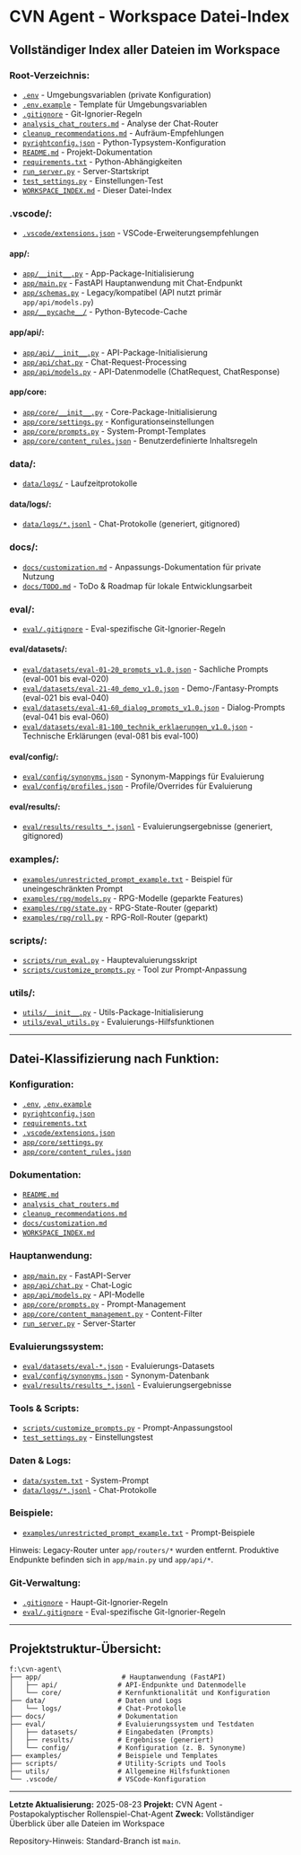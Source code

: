 # CVN Agent - Workspace Datei-Index

## Vollständiger Index aller Dateien im Workspace

### Root-Verzeichnis:
- [`.env`](.env) - Umgebungsvariablen (private Konfiguration)
- [`.env.example`](.env.example) - Template für Umgebungsvariablen
- [`.gitignore`](.gitignore) - Git-Ignorier-Regeln
- [`analysis_chat_routers.md`](analysis_chat_routers.md) - Analyse der Chat-Router
- [`cleanup_recommendations.md`](cleanup_recommendations.md) - Aufräum-Empfehlungen
- [`pyrightconfig.json`](pyrightconfig.json) - Python-Typsystem-Konfiguration
- [`README.md`](README.md) - Projekt-Dokumentation
- [`requirements.txt`](requirements.txt) - Python-Abhängigkeiten
- [`run_server.py`](run_server.py) - Server-Startskript
- [`test_settings.py`](test_settings.py) - Einstellungen-Test
- [`WORKSPACE_INDEX.md`](WORKSPACE_INDEX.md) - Dieser Datei-Index

### .vscode/:
- [`.vscode/extensions.json`](.vscode/extensions.json) - VSCode-Erweiterungsempfehlungen

#### app/:
- [`app/__init__.py`](app/__init__.py) - App-Package-Initialisierung
- [`app/main.py`](app/main.py) - FastAPI Hauptanwendung mit Chat-Endpunkt
- [`app/schemas.py`](app/schemas.py) - Legacy/kompatibel (API nutzt primär `app/api/models.py`)
- [`app/__pycache__/`](app/__pycache__/) - Python-Bytecode-Cache

#### app/api/:
- [`app/api/__init__.py`](app/api/__init__.py) - API-Package-Initialisierung
- [`app/api/chat.py`](app/api/chat.py) - Chat-Request-Processing
- [`app/api/models.py`](app/api/models.py) - API-Datenmodelle (ChatRequest, ChatResponse)

#### app/core:
- [`app/core/__init__.py`](app/core/__init__.py) - Core-Package-Initialisierung
- [`app/core/settings.py`](app/core/settings.py) - Konfigurationseinstellungen
- [`app/core/prompts.py`](app/core/prompts.py) - System-Prompt-Templates
- [`app/core/content_rules.json`](app/core/content_rules.json) - Benutzerdefinierte Inhaltsregeln

### data/:
 - [`data/logs/`](data/logs/) - Laufzeitprotokolle

#### data/logs/:
- [`data/logs/*.jsonl`](data/logs/) - Chat-Protokolle (generiert, gitignored)

### docs/:
- [`docs/customization.md`](docs/customization.md) - Anpassungs-Dokumentation für private Nutzung
- [`docs/TODO.md`](docs/TODO.md) - ToDo & Roadmap für lokale Entwicklungsarbeit

### eval/:
- [`eval/.gitignore`](eval/.gitignore) - Eval-spezifische Git-Ignorier-Regeln

#### eval/datasets/:
- [`eval/datasets/eval-01-20_prompts_v1.0.json`](eval/datasets/eval-01-20_prompts_v1.0.json) - Sachliche Prompts (eval-001 bis eval-020)
- [`eval/datasets/eval-21-40_demo_v1.0.json`](eval/datasets/eval-21-40_demo_v1.0.json) - Demo-/Fantasy-Prompts (eval-021 bis eval-040)
- [`eval/datasets/eval-41-60_dialog_prompts_v1.0.json`](eval/datasets/eval-41-60_dialog_prompts_v1.0.json) - Dialog-Prompts (eval-041 bis eval-060)
- [`eval/datasets/eval-81-100_technik_erklaerungen_v1.0.json`](eval/datasets/eval-81-100_technik_erklaerungen_v1.0.json) - Technische Erklärungen (eval-081 bis eval-100)

#### eval/config/:
- [`eval/config/synonyms.json`](eval/config/synonyms.json) - Synonym-Mappings für Evaluierung
- [`eval/config/profiles.json`](eval/config/profiles.json) - Profile/Overrides für Evaluierung

#### eval/results/:
- [`eval/results/results_*.jsonl`](eval/results/) - Evaluierungsergebnisse (generiert, gitignored)

### examples/:
- [`examples/unrestricted_prompt_example.txt`](examples/unrestricted_prompt_example.txt) - Beispiel für uneingeschränkten Prompt
- [`examples/rpg/models.py`](examples/rpg/models.py) - RPG-Modelle (geparkte Features)
- [`examples/rpg/state.py`](examples/rpg/state.py) - RPG-State-Router (geparkt)
- [`examples/rpg/roll.py`](examples/rpg/roll.py) - RPG-Roll-Router (geparkt)

### scripts/:
- [`scripts/run_eval.py`](scripts/run_eval.py) - Hauptevaluierungsskript
- [`scripts/customize_prompts.py`](scripts/customize_prompts.py) - Tool zur Prompt-Anpassung

### utils/:
- [`utils/__init__.py`](utils/__init__.py) - Utils-Package-Initialisierung
- [`utils/eval_utils.py`](utils/eval_utils.py) - Evaluierungs-Hilfsfunktionen

---

## Datei-Klassifizierung nach Funktion:

### **Konfiguration:**
- [`.env`](.env), [`.env.example`](.env.example)
- [`pyrightconfig.json`](pyrightconfig.json)
- [`requirements.txt`](requirements.txt)
- [`.vscode/extensions.json`](.vscode/extensions.json)
- [`app/core/settings.py`](app/core/settings.py)
- [`app/core/content_rules.json`](app/core/content_rules.json)

### **Dokumentation:**
- [`README.md`](README.md)
- [`analysis_chat_routers.md`](analysis_chat_routers.md)
- [`cleanup_recommendations.md`](cleanup_recommendations.md)
- [`docs/customization.md`](docs/customization.md)
- [`WORKSPACE_INDEX.md`](WORKSPACE_INDEX.md)

### **Hauptanwendung:**
- [`app/main.py`](app/main.py) - FastAPI-Server
- [`app/api/chat.py`](app/api/chat.py) - Chat-Logic
- [`app/api/models.py`](app/api/models.py) - API-Modelle
- [`app/core/prompts.py`](app/core/prompts.py) - Prompt-Management
- [`app/core/content_management.py`](app/core/content_management.py) - Content-Filter
- [`run_server.py`](run_server.py) - Server-Starter

### **Evaluierungssystem:**
- [`eval/datasets/eval-*.json`](eval/datasets/) - Evaluierungs-Datasets
- [`eval/config/synonyms.json`](eval/config/synonyms.json) - Synonym-Datenbank
- [`eval/results/results_*.jsonl`](eval/results/) - Evaluierungsergebnisse

### **Tools & Scripts:**
- [`scripts/customize_prompts.py`](scripts/customize_prompts.py) - Prompt-Anpassungstool
- [`test_settings.py`](test_settings.py) - Einstellungstest

### **Daten & Logs:**
- [`data/system.txt`](data/system.txt) - System-Prompt
- [`data/logs/*.jsonl`](data/logs/) - Chat-Protokolle

### **Beispiele:**
- [`examples/unrestricted_prompt_example.txt`](examples/unrestricted_prompt_example.txt) - Prompt-Beispiele

Hinweis: Legacy-Router unter `app/routers/*` wurden entfernt. Produktive Endpunkte befinden sich in `app/main.py` und `app/api/*`.

### **Git-Verwaltung:**
- [`.gitignore`](.gitignore) - Haupt-Git-Ignorier-Regeln
- [`eval/.gitignore`](eval/.gitignore) - Eval-spezifische Git-Ignorier-Regeln

---

## Projektstruktur-Übersicht:

```
f:\cvn-agent\
├── app/                    # Hauptanwendung (FastAPI)
│   ├── api/               # API-Endpunkte und Datenmodelle
│   └── core/              # Kernfunktionalität und Konfiguration
├── data/                  # Daten und Logs
│   └── logs/              # Chat-Protokolle
├── docs/                  # Dokumentation
├── eval/                  # Evaluierungssystem und Testdaten
│   ├── datasets/          # Eingabedaten (Prompts)
│   ├── results/           # Ergebnisse (generiert)
│   └── config/            # Konfiguration (z. B. Synonyme)
├── examples/              # Beispiele und Templates
├── scripts/               # Utility-Scripts und Tools
├── utils/                 # Allgemeine Hilfsfunktionen
└── .vscode/               # VSCode-Konfiguration
```

---

**Letzte Aktualisierung:** 2025-08-23
**Projekt:** CVN Agent - Postapokalyptischer Rollenspiel-Chat-Agent
**Zweck:** Vollständiger Überblick über alle Dateien im Workspace

Repository-Hinweis: Standard-Branch ist `main`.